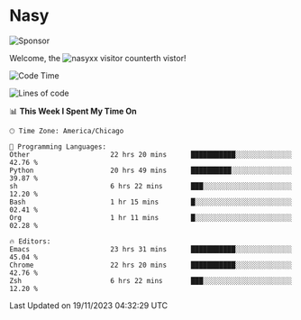 # Nasy

<!--
<p align="center">
<img height="200" src="https://github-readme-stats.vercel.app/api?username=nasyxx&count_private=true&show_icons=true&theme=dracula&include_all_commits=true"/>
<img height="200" src="https://github-readme-stats.vercel.app/api/top-langs/?username=nasyxx&theme=dracula&hide=html,jupyter+notebook&count_private=true&show_icons=true"/>
</p>

  
----------------
-->

![Sponsor](https://img.shields.io/static/v1.svg?label=Sponsor&message=%E2%9D%A4&logo=GitHub&style=flat&color=pink)
 
Welcome, the ![nasyxx visitor counter](https://count.getloli.com/get/@nasyxx?theme=rule34)th vistor!
 
<!--START_SECTION:waka-->
![Code Time](http://img.shields.io/badge/Code%20Time-3%2C966%20hrs%2037%20mins-blue)

![Lines of code](https://img.shields.io/badge/From%20Hello%20World%20I%27ve%20Written-6.3%20million%20lines%20of%20code-blue)

📊 **This Week I Spent My Time On** 

```text
🕑︎ Time Zone: America/Chicago

💬 Programming Languages: 
Other                    22 hrs 20 mins      ███████████░░░░░░░░░░░░░░   42.76 % 
Python                   20 hrs 49 mins      ██████████░░░░░░░░░░░░░░░   39.87 % 
sh                       6 hrs 22 mins       ███░░░░░░░░░░░░░░░░░░░░░░   12.20 % 
Bash                     1 hr 15 mins        █░░░░░░░░░░░░░░░░░░░░░░░░   02.41 % 
Org                      1 hr 11 mins        █░░░░░░░░░░░░░░░░░░░░░░░░   02.28 % 

🔥 Editors: 
Emacs                    23 hrs 31 mins      ███████████░░░░░░░░░░░░░░   45.04 % 
Chrome                   22 hrs 20 mins      ███████████░░░░░░░░░░░░░░   42.76 % 
Zsh                      6 hrs 22 mins       ███░░░░░░░░░░░░░░░░░░░░░░   12.20 % 
```


 Last Updated on 19/11/2023 04:32:29 UTC
<!--END_SECTION:waka-->

<!-- ![visitors](https://visitor-badge.laobi.icu/badge?page_id=nasyxx.nasyxx) -->
